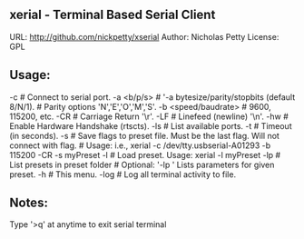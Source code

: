 
xerial - Terminal Based Serial Client
-------------------------------------
URL: http://github.com/nickpetty/xserial
Author: Nicholas Petty
License: GPL

Usage:
------------------------------------------------------------------------
  -c <port>              # Connect to serial port.
  -a <b/p/s>             # '-a bytesize/parity/stopbits (default 8/N/1).
                           # Parity options 'N','E','O','M','S'.
  -b <speed/baudrate>    # 9600, 115200, etc.
  -CR                    # Carriage Return '\r'.
  -LF                    # Linefeed (newline) '\n'.
  -hw                    # Enable Hardware Handshake (rtscts).
  -ls                    # List available ports.
  -t <seconds>           # Timeout (in seconds).
  -s <presetName>        # Save flags to preset file. Must be the last flag. Will not connect with flag.
                           # Usage: i.e., xerial -c /dev/tty.usbserial-A01293 -b 115200 -CR -s myPreset
  -l <presetName>        # Load preset.  Usage: xerial -l myPreset
  -lp                    # List presets in preset folder
                           # Optional: '-lp <presetname>' Lists parameters for given preset.
  -h                     # This menu.
  -log                   # Log all terminal activity to file.

Notes:
------------------------------------------------------------------------
  Type '>q' at anytime to exit serial terminal